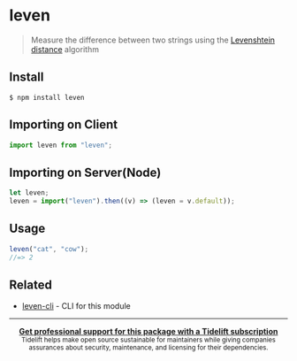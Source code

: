 # leven

> Measure the difference between two strings using the [Levenshtein distance](https://en.wikipedia.org/wiki/Levenshtein_distance) algorithm

## Install

```
$ npm install leven
```

## Importing on Client

```js
import leven from "leven";
```

## Importing on Server(Node)

```js
let leven;
leven = import("leven").then((v) => (leven = v.default));
```

## Usage

```js
leven("cat", "cow");
//=> 2
 ```

## Related

- [leven-cli](https://github.com/sindresorhus/leven-cli) - CLI for this module

---

<div align="center">
	<b>
		<a href="https://tidelift.com/subscription/pkg/npm-leven?utm_source=npm-leven&utm_medium=referral&utm_campaign=readme">Get professional support for this package with a Tidelift subscription</a>
	</b>
	<br>
	<sub>
		Tidelift helps make open source sustainable for maintainers while giving companies<br>assurances about security, maintenance, and licensing for their dependencies.
	</sub>
</div>
